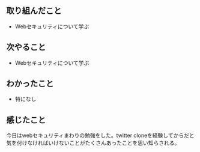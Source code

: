 ## 取り組んだこと
- Webセキュリティについて学ぶ
## 次やること
- Webセキュリティについて学ぶ
## わかったこと
- 特になし
## 感じたこと
今日はwebセキュリティまわりの勉強をした。twitter cloneを経験してからだと気を付けなければいけないことがたくさんあったことを思い知らされる。